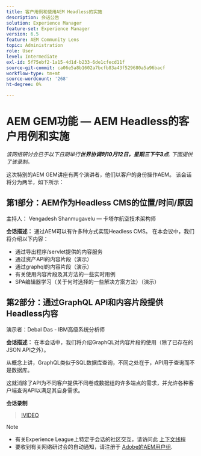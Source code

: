 ```yaml
---
title: 客户用例和使用AEM Headless的实施
description: 会话公告
solution: Experience Manager
feature-set: Experience Manager
version: 6.5
feature: AEM Community Lens
topic: Administration
role: User
level: Intermediate
exl-id: 5f75ebf2-1a15-4d1d-b233-6de1cfecd11f
source-git-commit: ca06e5a8b1602a7bcfb83a43f529680a5a96bacf
workflow-type: tm+mt
source-wordcount: '268'
ht-degree: 0%

---
```


# AEM GEM功能 — AEM Headless的客户用例和实施

*该网络研讨会已于以下日期举行&#x200B;**世界协调时10月12日，星期三下午3点**. 下面提供了该录制。*

这次特别的AEM GEM讲座有两个演讲者，他们以客户的身份操作AEM。 该会话将分为两半，如下所示：

## 第1部分：AEM作为Headless CMS的位置/时间/原因

主持人： Vengadesh Shanmugavelu — 卡塔尔航空技术架构师

**会话描述：**
通过AEM可以有许多种方式实现Headless CMS。
在本会议中，我们将介绍以下内容：

* 通过导出程序/servlet提供的内容服务
* 通过资产API的内容片段（演示）
* 通过graphql的内容片段（演示）
* 有关使用内容片段及其方法的一些实时用例
* SPA编辑器学习（关于何时选择的一些解决方案方法）（演示）

## 第2部分：通过GraphQL API和内容片段提供Headless内容

演示者：Debal Das - IBM高级系统分析师

**会话描述：**
在本会话中，我们将介绍GraphQL对内容片段的使用（除了已存在的JSON API之外）。

从概念上讲，GraphQL类似于SQL数据库查询，不同之处在于，API用于查询而不是数据库。

这就消除了API为不同客户提供不同卷或数据组的许多端点的需求，并允许各种客户端查询API以满足其自身需求。

**会话录制**

>[!VIDEO](https://video.tv.adobe.com/v/3410160)

>[!NOTE]
>
>* 有关Experience League上特定于会话的社区交互，请访问此 [上下文线程](https://adobe.ly/3r6P4nr)
>* 要收到有关网络研讨会的自动通知，请注册于 [Adobe的AEM用户组](https://aem-augs.adobe.com/).

